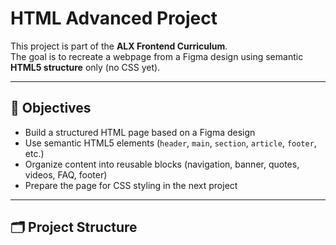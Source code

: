 # HTML Advanced Project

This project is part of the **ALX Frontend Curriculum**.  
The goal is to recreate a webpage from a Figma design using semantic **HTML5 structure** only (no CSS yet).

---

## 🎯 Objectives
- Build a structured HTML page based on a Figma design
- Use semantic HTML5 elements (`header`, `main`, `section`, `article`, `footer`, etc.)
- Organize content into reusable blocks (navigation, banner, quotes, videos, FAQ, footer)
- Prepare the page for CSS styling in the next project

---

## 🗂 Project Structure
